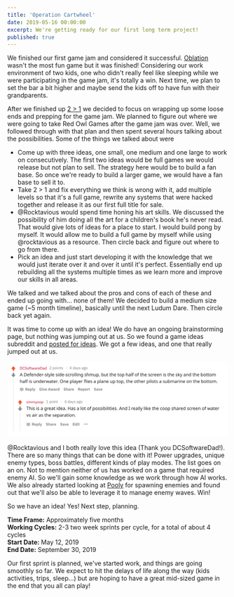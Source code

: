 ```yaml
---
title: 'Operation Cartwheel'
date: 2019-05-16 00:00:00
excerpt: We're getting ready for our first long term project!
published: true
---
```


We finished our first game jam and considered it successful.  [Oblation](https://redowlgames.com/project/ld44) wasn't the most fun game but it was finished!  Considering our work environment of two kids, one who didn't really feel like sleeping while we were participating in the game jam, it's totally a win.  Next time, we plan to set the bar a bit higher and maybe send the kids off to have fun with their grandparents.

After we finished up [2 > 1](https://redowlgames.com/project/2gt1) we decided to focus on wrapping up some loose ends and prepping for the game jam.  We planned to figure out where we were going to take Red Owl Games after the game jam was over.  Well, we followed through with that plan and then spent several hours talking about the possibilities.  Some of the things we talked about were

* Come up with three ideas, one small, one medium and one large to work on consecutively.  The first two ideas would be full games we would release but not plan to sell.  The strategy here would be to build a fan base.  So once we're ready to build a larger game, we would have a fan base to sell it to.
* Take 2 > 1 and fix everything we think is wrong with it, add multiple levels so that it's a full game, rewrite any systems that were hacked together and release it as our first full title for sale.
* @Rocktavious would spend time honing his art skills.  We discussed the possibility of him doing all the art for a children's book he's never read.  That would give lots of ideas for a place to start.  I would build pong by myself.  It would allow me to build a full game by myself while using @rocktavious as a resource.  Then circle back and figure out where to go from there.
* Pick an idea and just start developing it with the knowledge that we would just iterate over it and over it until it's perfect.  Essentially end up rebuilding all the systems multiple times as we learn more and improve our skills in all areas.

We talked and we talked about the pros and cons of each of these and ended up going with... none of them!  We decided to build a medium size game (~5 month timeline), basically until the next Ludum Dare.  Then circle back yet again.

It was time to come up with an idea!  We do have an ongoing brainstorming page, but nothing was jumping out at us.  So we found a game ideas subreddit and [posted for ideas](https://www.reddit.com/r/gameideas/comments/blut96/red_owl_games_is_looking_for_your_coop_game_ideas/).  We got a few ideas, and one that really jumped out at us.

![A Defender-style side-scrolling shmup, but the top half of the screen is the sky and the bottom half is underwater. One player flies a plane up top, the other pilots a submarine on the bottom.](/images/posts/operation-cartwheel-reddit-idea.png)

@Rocktavious and I both really love this idea (Thank you DCSoftwareDad!).  There are so many things that can be done with it!  Power upgrades, unique enemy types, boss battles, different kinds of play modes.  The list goes on an on.  Not to mention neither of us has worked on a game that required enemy AI.  So we'll gain some knowledge as we work through how AI works.  We also already started looking at [Pooly](https://assetstore.unity.com/packages/tools/utilities/pooly-professional-pooling-system-82941) for spawning enemies and found out that we'll also be able to leverage it to manage enemy waves.  Win!

So we have an idea!  Yes!  Next step, planning.

**Time Frame:**  Approximately five months  
**Working Cycles:**  2-3 two week sprints per cycle, for a total of about 4 cycles  
**Start Date:** May 12, 2019  
**End Date:** September 30, 2019  

Our first sprint is planned, we've started work, and things are going smoothly so far.  We expect to hit the delays of life along the way (kids activities, trips, sleep...) but are hoping to have a great mid-sized game in the end that you all can play!


